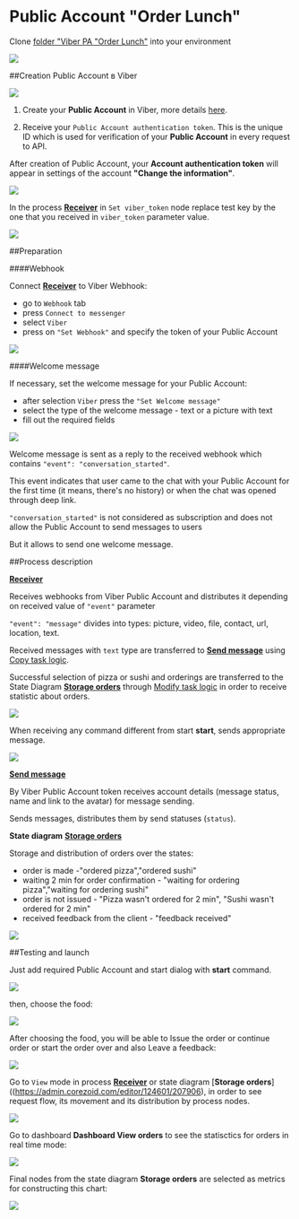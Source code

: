 # Public Account "Order Lunch"

Clone [folder "Viber PA "Order Lunch"](https://admin.corezoid.com/folder/conv/124601) into your environment

![](../img/viber/copy.jpg)



##Creation Public Account в Viber

![](../img/viber/diag.jpg)


1. Create your **Public Account** in Viber, more details [here](https://developers.viber.com/public-accounts/index.html#setup).

2. Receive your `Public Account authentication token`. This is the unique ID which is used for verification of your **Public Account** in every request to API. 

After creation of Public Account, your **Account authentication token**  will appear in settings of the account **"Change the information"**. 

![](../img/viber/authToken.jpg)

In the process [**Receiver**](https://admin.corezoid.com/editor/124601/207907) in `Set viber_token` node replace test key by the one that you received in `viber_token` parameter value.

![](../img/viber/set_token.jpg)

##Preparation


####Webhook

Connect [**Receiver**](https://admin.corezoid.com/editor/124601/207907) to Viber Webhook:

* go to `Webhook` tab
* press `Connect to messenger`
* select `Viber`
* press on `"Set Webhook"` and specify the token of your Public Account

![](../img/viber/set_wb.gif)

####Welcome message

If necessary, set the welcome message for your Public Account:

* after selection `Viber` press the `"Set Welcome message"`
* select the type of the welcome message - text or a picture with text
* fill out the required fields

![](../img/viber/set_welcome_mes.gif)


Welcome message is sent as a reply to the received webhook which contains `"event": "conversation_started"`.

This event indicates that user came to the chat with your Public Account for the first time (it means, there's no history) or when the chat was opened through deep link.

`"conversation_started"` is not considered as subscription and does not allow the Public Account to send messages to users

But it allows to send one welcome message.


##Process description

[**Receiver**](https://admin.corezoid.com/editor/124601/207907)


Receives webhooks from Viber Public Account and distributes it depending on received value of `"event"` parameter

`"event": "message"` divides into types: picture, video, file, contact, url, location, text.

Received messages with `text` type are transferred to [**Send message**](https://admin.corezoid.com/editor/124601/207908) using [Copy task logic](https://doc.corezoid.com/en/interface/nodes/copy.html).

Successful selection of pizza or sushi and orderings are transferred to the State Diagram [**Storage orders**](https://admin.corezoid.com/editor/124601/207906) through [Modify task logic](https://doc.corezoid.com/en/interface/nodes/logika_modify_task.html) in order to receive statistic about orders.

![](../img/viber/receiver.jpg)

When receiving any command different from start **start**, sends appropriate message.

![](../img/viber/screen_unknowncom.jpg)



[**Send message**](https://admin.corezoid.com/editor/124601/207908)

By Viber Public Account token receives account details (message status, name and link to the avatar) for message sending.

Sends messages, distributes them by send statuses (`status`).



**State diagram** [**Storage orders**](https://admin.corezoid.com/editor/124601/207906)

Storage and distribution of orders over the states:

* order is made -"ordered pizza","ordered sushi"
* waiting 2 min for order confirmation - "waiting for ordering pizza","waiting for ordering sushi"
* order is not issued - "Pizza wasn't ordered for 2 min", "Sushi wasn't ordered for 2 min"
* received feedback from the client - "feedback received"

![](../img/viber/storage.jpg)



##Testing and launch

Just add required Public Account and start dialog with **start** command.


![](../img/viber/screen_start.jpg)


then, choose the food:

![](../img/viber/screen1.jpg)


After choosing the food, you will be able to Issue the order or continue order or start the order over  and also Leave a feedback:


![](../img/viber/screen2.jpg)




Go to `View` mode in process [**Receiver**](https://admin.corezoid.com/editor/124601/207907) or state diagram [**Storage orders**]((https://admin.corezoid.com/editor/124601/207906), in order to see request flow, its movement and its distribution by process nodes.

![](../img/viber/view.jpg)
  
  
Go to dashboard **Dashboard View orders** to see the statisctics for orders in real time mode:
  
![](../img/viber/chart_viber.png)
  
Final nodes from the state diagram **Storage orders** are selected as metrics for constructing this chart:

![](../img/viber/metrics_chart_viber.png)

